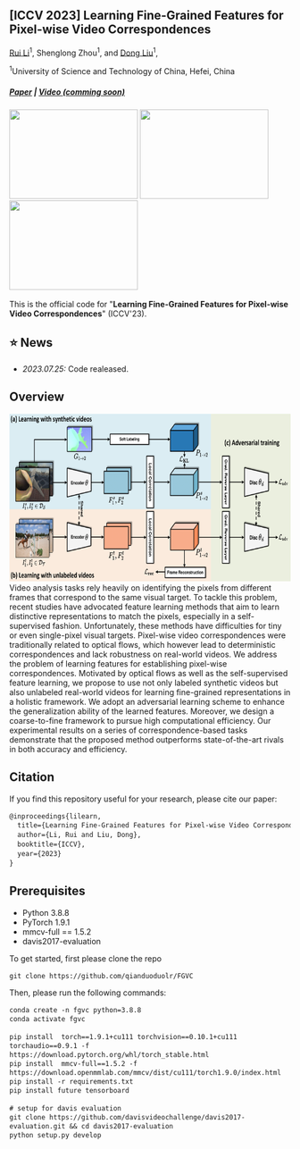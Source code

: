 ## [ICCV 2023] Learning Fine-Grained Features for Pixel-wise Video Correspondences

[Rui Li](https://qianduoduolr.github.io/)<sup>1</sup>, Shenglong Zhou<sup>1</sup>, and [Dong Liu](https://faculty.ustc.edu.cn/dongeliu/en/index/85593/list/index.htm)<sup>1</sup>, 


<sup>1</sup>University of Science and Technology of China, Hefei, China

##### [Paper](https://arxiv.org/pdf/) | [Video (comming soon)](https://www.youtube.com/)



<p float="left">
<img src="figure/pt1.gif" width = "230" height = "160">
<img src="figure/pt3.gif" width = "230" height = "160">
<!-- <img src="figure/pt2.gif" width = "230" height = "160"> -->
<img src="figure/vos1.gif" width = "230" height = "160">

This is the official code for  "**Learning Fine-Grained Features for Pixel-wise Video Correspondences**" (ICCV'23).


## :star: News
- *2023.07.25:* Code realeased.



## Overview
<!-- ![](figure/framework.png) -->

<div  align="center">    
<img src="figure/framework.png"  height="300px"/> 
</div>
   Video analysis tasks rely heavily on identifying the pixels from different frames that correspond to the same visual target. To tackle this problem, recent studies have advocated feature learning methods that aim to learn distinctive representations to match the pixels, especially in a self-supervised fashion. Unfortunately, these methods have difficulties for tiny or even single-pixel visual targets. Pixel-wise video correspondences were traditionally related to optical flows, which however lead to deterministic correspondences and lack robustness on real-world videos. We address the problem of learning features for establishing pixel-wise correspondences. Motivated by optical flows as well as the self-supervised feature learning, we propose to use not only labeled synthetic videos but also unlabeled real-world videos for learning fine-grained representations in a holistic framework. We adopt an adversarial learning scheme to enhance the generalization ability of the learned features. Moreover, we design a coarse-to-fine framework to pursue high computational efficiency. Our experimental results on a series of correspondence-based tasks demonstrate that the proposed method outperforms state-of-the-art rivals in both accuracy and efficiency.



## Citation
If you find this repository useful for your research, please cite our paper:

```latex
@inproceedings{lilearn,
  title={Learning Fine-Grained Features for Pixel-wise Video Correspondences},
  author={Li, Rui and Liu, Dong},
  booktitle={ICCV},
  year={2023}
}

```
## Prerequisites

* Python 3.8.8
* PyTorch 1.9.1
* mmcv-full == 1.5.2
* davis2017-evaluation


To get started, first please clone the repo
```
git clone https://github.com/qianduoduolr/FGVC
```
Then, please run the following commands:
```
conda create -n fgvc python=3.8.8
conda activate fgvc

pip install  torch==1.9.1+cu111 torchvision==0.10.1+cu111 torchaudio==0.9.1 -f https://download.pytorch.org/whl/torch_stable.html
pip install  mmcv-full==1.5.2 -f https://download.openmmlab.com/mmcv/dist/cu111/torch1.9.0/index.html
pip install -r requirements.txt
pip install future tensorboard

# setup for davis evaluation
git clone https://github.com/davisvideochallenge/davis2017-evaluation.git && cd davis2017-evaluation
python setup.py develop
```